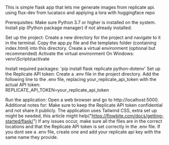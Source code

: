 This is simple flask app that lets me generate images from replicate api. using flux-dev from lucataco and applying a lora with huggingface repo

Prerequisites:
Make sure Python 3.7 or higher is installed on the system.
Install pip (Python package manager) if not already installed.

Set up the project:
Create a new directory for the project and navigate to it in the terminal.
Copy the app.py file and the templates folder (containing index.html) into this directory.
Create a virtual environment (optional but recommended)
Activate the virtual environment
On Windows: 
  venv\Scripts\activate

Install required packages: 'pip install flask replicate python-dotenv'
Set up the Replicate API token:
  Create a .env file in the project directory.
  Add the following line to the .env file, replacing your_replicate_api_token with the actual API token:             
  REPLICATE_API_TOKEN=your_replicate_api_token
  
Run the application:
Open a web browser and go to http://localhost:5000.
Additional notes for:
Make sure to keep the Replicate API token confidential and not share it publicly.
The application uses Tailwind CSS, extra set up might be needed, this article might help("https://flowbite.com/docs/getting-started/flask/")
If any issues occur, make sure all the files are in the correct locations and that the Replicate API token is set correctly in the .env file. 
If you dont see a .env file, create one and add your replicate api key with the same name they provide.
